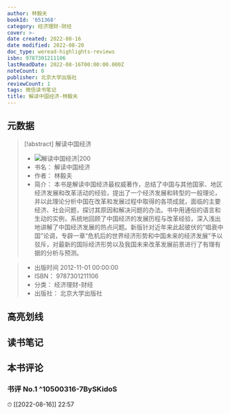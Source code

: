 ```yaml
---
author: 林毅夫
bookId: '651368'
category: 经济理财-财经
cover: >-
date created: 2022-08-16
date modified: 2022-08-20
doc_type: weread-highlights-reviews
isbn: 9787301211106
lastReadDate: 2022-08-16T00:00:00.000Z
noteCount: 0
publisher: 北京大学出版社
reviewCount: 1
tags: 微信读书笔记
title: 解读中国经济-林毅夫
---
```


## 元数据

> [!abstract] 解读中国经济
> - ![ 解读中国经济|200](https://wfqqreader-1252317822.image.myqcloud.com/cover/368/651368/t7_651368.jpg)
> - 书名： 解读中国经济
> - 作者： 林毅夫
> - 简介： 本书是解读中国经济最权威著作，总结了中国与其他国家、地区经济发展和改革活动的经验，提出了一个经济发展和转型的一般理论，并以此理论分析中国在改革和发展过程中取得的各项成就，面临的主要经济、社会问题，探讨其原因和解决问题的办法。书中用通俗的语言和生动的实例，系统地回顾了中国经济的发展历程与改革经验，深入浅出地讲解了中国经济发展的热点问题。新版针对近年来此起彼伏的“唱衰中国”论调，专辟一章“危机后的世界经济形势和中国未来的经济发展”予以驳斥，对最新的国际经济形势以及我国未来改革发展前景进行了有理有据的分析与预测。

> - 出版时间 2012-11-01 00:00:00
> - ISBN： 9787301211106
> - 分类： 经济理财-财经
> - 出版社： 北京大学出版社

## 高亮划线

## 读书笔记

## 本书评论

### 书评 No.1 ^10500316-7BySKidoS

⏱ [[2022-08-16]] 22:57
